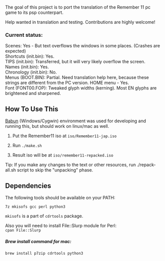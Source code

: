 
The goal of this project is to port the translation of the Remember 11 pc game to its psp counterpart.

Help wanted in translation and testing. Contributions are highly welcome!

### Current status:

Scenes: Yes - But text overflows the windows in some places. (Crashes are expected)
<br>
Shortcuts (init.bin): Yes.
<br>
TIPS (init.bin): Transferred, but it will very likely overflow the screen.
<br>
Names (init.bin): Yes.
<br>
Chronology (init.bin): No.
<br>
Menus (BOOT.BIN): Partial. Need translation help here, because these strings are different from the PC version. HOME menu - Yes.
<br>
Font (FONT00.FOP): Tweaked glyph widths (kerning). Most EN glyphs are brightened and sharpened.

How To Use This
-----------

[Babun](http://babun.github.io/) (Windows/Cygwin) environment was used for developing and running this, but should work on linux/mac as well.

1. Put the Remember11 iso at `iso/Remember11-jap.iso`

2. Run `./make.sh`

3. Result iso will be at `iso/remember11-repacked.iso`

Tip: If you make any changes to the text or other resources, run ./repack-all.sh script to skip the "unpacking" phase.

Dependencies
----------

The following tools should be available on your PATH:

`7z mkisofs gcc perl python3`

`mkisofs` is a part of `cdrtools` package.

Also you will need to install File::Slurp module for Perl:<br>
`cpan File::Slurp`


##### Brew install command for mac:

`brew install p7zip cdrtools python3`
